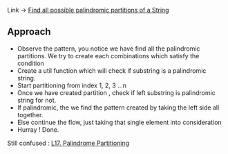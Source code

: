 Link -> [Find all possible palindromic partitions of a String](https://www.geeksforgeeks.org/problems/find-all-possible-palindromic-partitions-of-a-string/1)

## Approach
- Observe the pattern, you notice we have find all the palindromic partitions. We try to create each combinations which satisfy the condition
- Create a util function  which will check if substring is a palindromic string. 
- Start partitioning from index 1, 2, 3 ...n 
- Once we have created partition , check if left substring is palindromic string for not. 
- If palindromic, the we find the pattern created by taking the left side all together.
- Else continue the flow, just taking that single element into consideration
- Hurray ! Done.

Still confused : [L17. Palindrome Partitioning](https://www.youtube.com/watch?v=WBgsABoClE0&t=662s) 